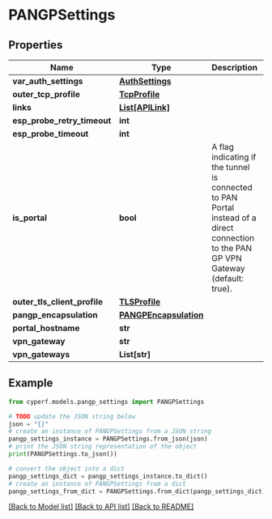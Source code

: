 # PANGPSettings


## Properties

Name | Type | Description | Notes
------------ | ------------- | ------------- | -------------
**var_auth_settings** | [**AuthSettings**](AuthSettings.md) |  | [optional] 
**outer_tcp_profile** | [**TcpProfile**](TcpProfile.md) |  | [optional] 
**links** | [**List[APILink]**](APILink.md) |  | [optional] 
**esp_probe_retry_timeout** | **int** |  | [optional] 
**esp_probe_timeout** | **int** |  | [optional] 
**is_portal** | **bool** | A flag indicating if the tunnel is connected to PAN Portal instead of a direct connection to the PAN GP VPN Gateway (default: true). | [optional] 
**outer_tls_client_profile** | [**TLSProfile**](TLSProfile.md) |  | [optional] 
**pangp_encapsulation** | [**PANGPEncapsulation**](PANGPEncapsulation.md) |  | [optional] 
**portal_hostname** | **str** |  | 
**vpn_gateway** | **str** |  | [optional] 
**vpn_gateways** | **List[str]** |  | 

## Example

```python
from cyperf.models.pangp_settings import PANGPSettings

# TODO update the JSON string below
json = "{}"
# create an instance of PANGPSettings from a JSON string
pangp_settings_instance = PANGPSettings.from_json(json)
# print the JSON string representation of the object
print(PANGPSettings.to_json())

# convert the object into a dict
pangp_settings_dict = pangp_settings_instance.to_dict()
# create an instance of PANGPSettings from a dict
pangp_settings_from_dict = PANGPSettings.from_dict(pangp_settings_dict)
```
[[Back to Model list]](../README.md#documentation-for-models) [[Back to API list]](../README.md#documentation-for-api-endpoints) [[Back to README]](../README.md)


